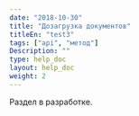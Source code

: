 ```yaml
---
date: "2018-10-30"
title: "Дозагрузка документов"
titleEn: "test3"
tags: ["api", "метод"]
Description: ""
type: help_doc
layout: help_doc
weight: 2
---
```


Раздел в разработке.